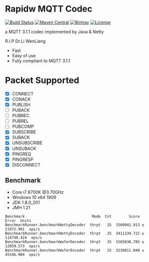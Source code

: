 # Rapidw MQTT Codec

[![Build Status](https://travis-ci.org/rapidw/mqtt-codec.svg?branch=master)](https://travis-ci.org/rapidw/mqtt-codec)
[![Maven Central](http://img.shields.io/maven-central/v/io.rapidw.mqtt/rapidw-mqtt-codec)](https://search.maven.org/artifact/io.rapidw.mqtt/rapidw-mqtt-codec)
[![Bintray](http://img.shields.io/bintray/v/rapidw/maven/rapidw-mqtt-codec)](https://bintray.com/rapidw/maven/rapidw-mqtt-codec/_latestVersion)
[![License](https://img.shields.io/github/license/rapidw/mqtt-codec)](https://github.com/rapidw/mqtt-codec/blob/master/LICENSE)

a MQTT 3.1.1 codec implemented by Java & Netty

R.I.P Dr.Li WenLiang

- Fast
- Easy of use
- Fully compliant to MQTT 3.1.1

# Packet Supported
- [x] CONNECT
- [x] CONACK
- [x] PUBLISH
- [ ] PUBACK
- [ ] PUBREC
- [ ] PUBREL
- [ ] PUBCOMP
- [x] SUBSCRIBE
- [x] SUBACK
- [x] UNSUBSCRIBE
- [x] UNSUBACK
- [x] PINGREQ
- [x] PINGRESP
- [x] DISCONNECT

## Benchmark

- Core i7 8700K @3.70GHz
- Windows 10 x64 1909
- JDK 1.8.0_201
- JMH 1.21

```
Benchmark                               Mode  Cnt        Score        Error  Units
BenchmarkRunner.benchmarkNettyDecoder  thrpt   25  1509941.913 ±  21972.901  ops/s
BenchmarkRunner.benchmarkNettyEncoder  thrpt   25  3411239.721 ± 114748.424  ops/s
BenchmarkRunner.benchmarkWaferDecoder  thrpt   25  1503838.785 ±  12059.573  ops/s
BenchmarkRunner.benchmarkWaferEncoder  thrpt   25  3239811.040 ±  45346.984  ops/s
```
